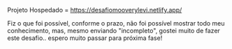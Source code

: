 Projeto Hospedado = https://desafiomooverylevi.netlify.app/

Fiz o que foi possível, conforme o prazo, não foi possível mostrar todo meu conhecimento, mas, mesmo enviando "incompleto", gostei muito de fazer este desafio.. espero muito passar para próxima fase!